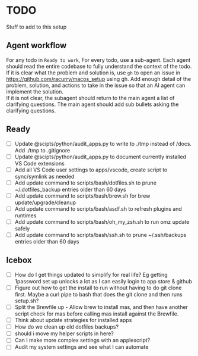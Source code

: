 
# TODO

Stuff to add to this setup

## Agent workflow

For any todo in `Ready to work`,  For every todo, use a sub-agent.  Each agent should read the entire codebase to fully understand the context of the todo.  If it is
  clear what the problem and solution is, use `gh` to open an issue in <https://github.com/racurry/macos_setup> using gh.  Add enough
  detail of the problem, solution, and actions to take in the issue so that an AI agent can implement the solution.
  \
  If it is not clear, the subagent should return to the main agent a list of clarifying questions.  The main agent should add sub
  bullets asking the clarifying questions.

## Ready

- [ ] Update @scipts/python/audit_apps.py to write to ./tmp instead of /docs.  Add ./tmp to .gitignore
- [ ] Update @scipts/python/audit_apps.py to document currently installed VS Code extensions
- [ ] Add all VS Code user settings to apps/vscode, create script to sync/symlink as needed
- [ ] Add update command to scripts/bash/dotfiles.sh to prune ~/.dotfiles_backup entries older than 60 days
- [ ] Add update command to scripts/bash/brew.sh for brew update/upgrade/cleanup
- [ ] Add update command to scripts/bash/asdf.sh to refresh plugins and runtimes
- [ ] Add update command to scripts/bash/oh_my_zsh.sh to run omz update safely
- [ ] Add update command to scripts/bash/ssh.sh to prune ~/.ssh/backups entries older than 60 days

## Icebox

- [ ] How do I get things updated to simplify for real life?  Eg getting 1password set up unlocks a lot as I can easily login to app store & github
- [ ] Figure out how to get the install to run without having to do git clone first.  Maybe a curl pipe to bash that does the git clone and then runs setup.sh?
- [ ] Split the Brewfile up - Allow brew to install mas, and then have another script check for mas before calling mas install against the Brewfile.
- [ ] Think about update strategies for installed apps
- [ ] How do we clean up old dotfiles backups?
- [ ] should i move my helper scripts in here?
- [ ] Can I make more complex settings with an applescript?
- [ ] Audit my system settings and see what I can automate
